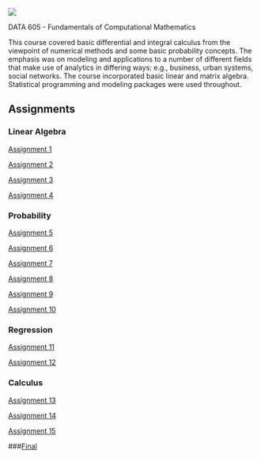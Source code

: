 ![](https://sps.cuny.edu/sites/all/themes/cuny/assets/img/header_logo.png)

DATA 605 - Fundamentals of Computational Mathematics

This course covered basic differential and integral calculus from the viewpoint of numerical methods and some basic probability concepts. The emphasis was on modeling and applications to a number of different fields that make use of analytics in differing ways: e.g., business, urban systems, social networks. The course incorporated basic linear and matrix algebra. Statistical programming and modeling packages were used throughout.

## Assignments

### Linear Algebra

[Assignment 1](https://github.com/isaram/CUNY_SPS/blob/master/DATA605/Assign1.Rmd)

[Assignment 2](https://github.com/isaram/CUNY_SPS/blob/master/DATA605/Assign2.Rmd)

[Assignment 3](https://github.com/isaram/CUNY_SPS/blob/master/DATA605/Assign3.Rmd)

[Assignment 4](https://github.com/isaram/CUNY_SPS/blob/master/DATA605/Assign4.Rmd)

### Probability

[Assignment 5](https://github.com/isaram/CUNY_SPS/blob/master/DATA605/Assign5.Rmd)

[Assignment 6](https://github.com/isaram/CUNY_SPS/blob/master/DATA605/Assign6.Rmd)

[Assignment 7](https://github.com/isaram/CUNY_SPS/blob/master/DATA605/Assign7.Rmd)

[Assignment 8](https://github.com/isaram/CUNY_SPS/blob/master/DATA605/Assign8.Rmd)

[Assignment 9](https://github.com/isaram/CUNY_SPS/blob/master/DATA605/Assign9.Rmd)

[Assignment 10](https://github.com/isaram/CUNY_SPS/blob/master/DATA605/Assign10.Rmd)

### Regression

[Assignment 11](https://github.com/isaram/CUNY_SPS/blob/master/DATA605/Assign11.Rmd)

[Assignment 12](https://github.com/isaram/CUNY_SPS/blob/master/DATA605/Assign12.Rmd)

### Calculus

[Assignment 13](https://github.com/isaram/CUNY_SPS/blob/master/DATA605/IRamesar_Assign13.Rmd)

[Assignment 14](https://github.com/isaram/CUNY_SPS/blob/master/DATA605/IRamesar_Assign14.Rmd)

[Assignment 15](https://github.com/isaram/CUNY_SPS/blob/master/DATA605/IRamesar_Assign15.Rmd)

###[Final](https://github.com/isaram/CUNY_SPS/blob/master/DATA605/IRamesar_Final.Rmd)
